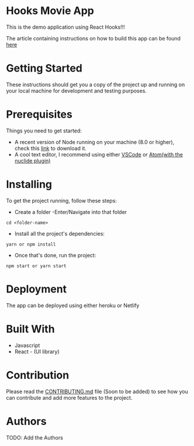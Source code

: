 # Hooks Movie App

This is the demo application using React Hooks!!!

The article containing instructions on how to build this app can be found [here](https://www.freecodecamp.org/news/how-to-build-a-movie-search-app-using-react-hooks-24eb72ddfaf7/)

# Getting Started

These instructions should get you a copy of the project up and running on your local machine for development and testing purposes.

# Prerequisites

Things you need to get started:

- A recent version of Node running on your machine (8.0 or higher), check this [link](https://nodejs.org/en/download/) to download it.
- A cool text editor, I recommend using either [VSCode](https://code.visualstudio.com/download) or [Atom(with the nuclide plugin)](https://nuclide.io/docs/editor/setup/)

# Installing

To get the project running, follow these steps:

- Create a folder
  -Enter/Navigate into that folder

```
cd <folder-name>
```

- Install all the project's dependencies:

```
yarn or npm install
```

- Once that's done, run the project:

```
npm start or yarn start
```

# Deployment

The app can be deployed using either heroku or Netlify

# Built With

- Javascript
- React - (UI library)

# Contribution

Please read the [CONTRIBUTING.md](#) file (Soon to be added) to see how you can contribute and add more features to the project.

# Authors

TODO: Add the Authors
